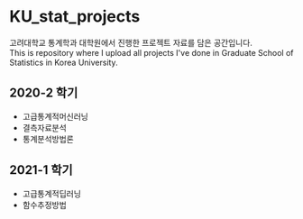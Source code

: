 # KU_stat_projects
고려대학교 통계학과 대학원에서 진행한 프로젝트 자료를 담은 공간입니다.
<br>
This is repository where I upload all projects I've done in Graduate School of Statistics in Korea University.


## 2020-2 학기
 + 고급통계적머신러닝
 + 결측자료분석
 + 통계분석방법론


## 2021-1 학기
 + 고급통계적딥러닝
 + 함수추정방법
